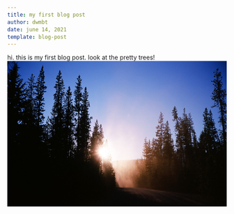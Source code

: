 ```yaml
---
title: my first blog post
author: dwmbt
date: june 14, 2021
template: blog-post
---
```


hi. this is my first blog post. look at the pretty trees!
![some pretty trees](../assets/trees.jpg)